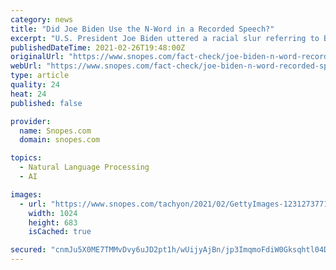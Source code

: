 ```yaml
---
category: news
title: "Did Joe Biden Use the N-Word in a Recorded Speech?"
excerpt: "U.S. President Joe Biden uttered a racial slur referring to Black people in a recorded speech. In late February 2021, several social media users alleged U.S. President Joe Biden used the N-word while addressing world leaders at a virtual event to discuss international security policies."
publishedDateTime: 2021-02-26T19:48:00Z
originalUrl: "https://www.snopes.com/fact-check/joe-biden-n-word-recorded-speech/"
webUrl: "https://www.snopes.com/fact-check/joe-biden-n-word-recorded-speech/"
type: article
quality: 24
heat: 24
published: false

provider:
  name: Snopes.com
  domain: snopes.com

topics:
  - Natural Language Processing
  - AI

images:
  - url: "https://www.snopes.com/tachyon/2021/02/GettyImages-1231273771.jpg"
    width: 1024
    height: 683
    isCached: true

secured: "cnmJu5X0ME7TMMvDvy6uJD2pt1h/wUijyAjBn/jp3ImqmoFdiW0Gksqhtl04DYURkr/9NJRybe1+iEjJi5PnntMgNBhE114tk2Lnrf//CS26FPAHnj7oogjIjkzmgGFLpbcvZmBNNI24CbXlfZch9Pn4ixhipn7wBauIHLCiSkrqyMZMyAH/xV7Ri2ht8JaSbTjy9PY7Rnecop+D8FF/6ffPspjTgGuVCXYKWogpfpHEA/PddpQQErn9G+kVodNAWkosRjUuO6fqSvGpSExdEeSF8gwCcUQbHZb4l/eJ+t4/i3a7/KQMCWoYw/v0OrBI4dujTgyBs13fSu0nAHL4cQZn9lHDT/jA3G8LMgyPXQM=;g/5yi9IJ7KYUXOUgZ7OqAg=="
---
```


